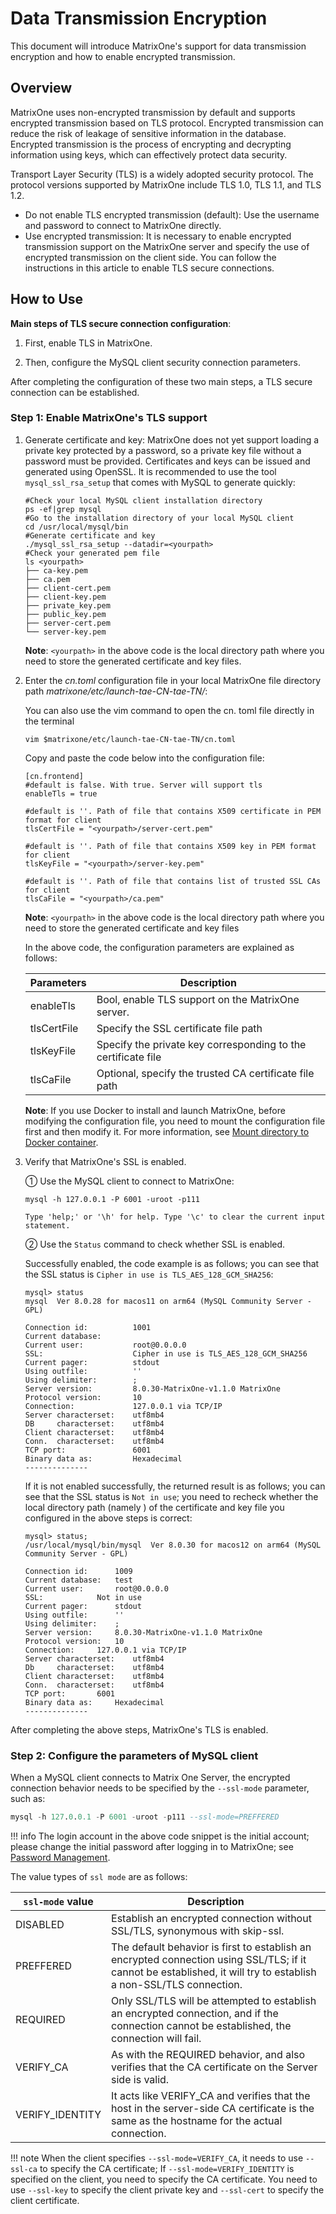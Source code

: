 # Data Transmission Encryption

This document will introduce MatrixOne's support for data transmission encryption and how to enable encrypted transmission.

## Overview

MatrixOne uses non-encrypted transmission by default and supports encrypted transmission based on TLS protocol. Encrypted transmission can reduce the risk of leakage of sensitive information in the database. Encrypted transmission is the process of encrypting and decrypting information using keys, which can effectively protect data security.

Transport Layer Security (TLS) is a widely adopted security protocol. The protocol versions supported by MatrixOne include TLS 1.0, TLS 1.1, and TLS 1.2.

- Do not enable TLS encrypted transmission (default): Use the username and password to connect to MatrixOne directly.
- Use encrypted transmission: It is necessary to enable encrypted transmission support on the MatrixOne server and specify the use of encrypted transmission on the client side. You can follow the instructions in this article to enable TLS secure connections.

## How to Use

**Main steps of TLS secure connection configuration**:

1. First, enable TLS in MatrixOne.

2. Then, configure the MySQL client security connection parameters.

After completing the configuration of these two main steps, a TLS secure connection can be established.

### Step 1: Enable MatrixOne's TLS support

1. Generate certificate and key: MatrixOne does not yet support loading a private key protected by a password, so a private key file without a password must be provided. Certificates and keys can be issued and generated using OpenSSL. It is recommended to use the tool `mysql_ssl_rsa_setup` that comes with MySQL to generate quickly:

    ```
    #Check your local MySQL client installation directory
    ps -ef|grep mysql
    #Go to the installation directory of your local MySQL client
    cd /usr/local/mysql/bin
    #Generate certificate and key
    ./mysql_ssl_rsa_setup --datadir=<yourpath>
    #Check your generated pem file
    ls <yourpath>
    ├── ca-key.pem
    ├── ca.pem
    ├── client-cert.pem
    ├── client-key.pem
    ├── private_key.pem
    ├── public_key.pem
    ├── server-cert.pem
    └── server-key.pem
    ```

    __Note__:  `<yourpath>` in the above code is the local directory path where you need to store the generated certificate and key files.

2. Enter the *cn.toml* configuration file in your local MatrixOne file directory path *matrixone/etc/launch-tae-CN-tae-TN/*:

    You can also use the vim command to open the cn. toml file directly in the terminal

    ```
    vim $matrixone/etc/launch-tae-CN-tae-TN/cn.toml
    ```

    Copy and paste the code below into the configuration file:

    ```
    [cn.frontend]
    #default is false. With true. Server will support tls
    enableTls = true

    #default is ''. Path of file that contains X509 certificate in PEM format for client
    tlsCertFile = "<yourpath>/server-cert.pem"

    #default is ''. Path of file that contains X509 key in PEM format for client
    tlsKeyFile = "<yourpath>/server-key.pem"

    #default is ''. Path of file that contains list of trusted SSL CAs for client
    tlsCaFile = "<yourpath>/ca.pem"
    ```

    __Note__: `<yourpath>` in the above code is the local directory path where you need to store the generated certificate and key files

    In the above code, the configuration parameters are explained as follows:

    | Parameters  | Description                                                   |
    | ----------- | ------------------------------------------------------------- |
    | enableTls   | Bool, enable TLS support on the MatrixOne server.             |
    | tlsCertFile | Specify the SSL certificate file path                         |
    | tlsKeyFile  | Specify the private key corresponding to the certificate file |
    | tlsCaFile   | Optional, specify the trusted CA certificate file path        |

    __Note__: If you use Docker to install and launch MatrixOne, before modifying the configuration file, you need to mount the configuration file first and then modify it. For more information, see [Mount directory to Docker container](../Maintain/mount-data-by-docker.md).

3. Verify that MatrixOne's SSL is enabled.

    ① Use the MySQL client to connect to MatrixOne:

    ```
    mysql -h 127.0.0.1 -P 6001 -uroot -p111

    Type 'help;' or '\h' for help. Type '\c' to clear the current input statement.
    ```

    ② Use the `Status` command to check whether SSL is enabled.

    Successfully enabled, the code example is as follows; you can see that the SSL status is `Cipher in use is TLS_AES_128_GCM_SHA256`:

    ```
    mysql> status
    mysql  Ver 8.0.28 for macos11 on arm64 (MySQL Community Server - GPL)

    Connection id:          1001
    Current database:
    Current user:           root@0.0.0.0
    SSL:                    Cipher in use is TLS_AES_128_GCM_SHA256
    Current pager:          stdout
    Using outfile:          ''
    Using delimiter:        ;
    Server version:         8.0.30-MatrixOne-v1.1.0 MatrixOne
    Protocol version:       10
    Connection:             127.0.0.1 via TCP/IP
    Server characterset:    utf8mb4
    DB     characterset:    utf8mb4
    Client characterset:    utf8mb4
    Conn.  characterset:    utf8mb4
    TCP port:               6001
    Binary data as:         Hexadecimal
    --------------
    ```

    If it is not enabled successfully, the returned result is as follows; you can see that the SSL status is `Not in use`; you need to recheck whether the local directory path (namely <yourpath>) of the certificate and key file you configured in the above steps is correct:

    ```
    mysql> status;
    /usr/local/mysql/bin/mysql  Ver 8.0.30 for macos12 on arm64 (MySQL Community Server - GPL)

    Connection id:		1009
    Current database:	test
    Current user:		root@0.0.0.0
    SSL:			Not in use
    Current pager:		stdout
    Using outfile:		''
    Using delimiter:	;
    Server version:		8.0.30-MatrixOne-v1.1.0 MatrixOne
    Protocol version:	10
    Connection:		127.0.0.1 via TCP/IP
    Server characterset:	utf8mb4
    Db     characterset:	utf8mb4
    Client characterset:	utf8mb4
    Conn.  characterset:	utf8mb4
    TCP port:		6001
    Binary data as:		Hexadecimal
    --------------
    ```

After completing the above steps, MatrixOne's TLS is enabled.

### Step 2: Configure the parameters of MySQL client

When a MySQL client connects to Matrix One Server, the encrypted connection behavior needs to be specified by the `--ssl-mode` parameter, such as:

```sql
mysql -h 127.0.0.1 -P 6001 -uroot -p111 --ssl-mode=PREFFERED
```

!!! info
    The login account in the above code snippet is the initial account; please change the initial password after logging in to MatrixOne; see [Password Management](password-mgmt.md).

The value types of `ssl mode` are as follows:

| `ssl-mode` value | Description                                                                                                                                                       |
| ---------------- | ----------------------------------------------------------------------------------------------------------------------------------------------------------------- |
| DISABLED         | Establish an encrypted connection without SSL/TLS, synonymous with skip-ssl.                                                                                      |
| PREFFERED        | The default behavior is first to establish an encrypted connection using SSL/TLS; if it cannot be established, it will try to establish a non-SSL/TLS connection. |
| REQUIRED         | Only SSL/TLS will be attempted to establish an encrypted connection, and if the connection cannot be established, the connection will fail.                       |
| VERIFY_CA        | As with the REQUIRED behavior, and also verifies that the CA certificate on the Server side is valid.                                                             |
| VERIFY_IDENTITY  | It acts like VERIFY_CA and verifies that the host in the server-side CA certificate is the same as the hostname for the actual connection.                        |

!!! note
    When the client specifies `--ssl-mode=VERIFY_CA`, it needs to use `--ssl-ca` to specify the CA certificate;
    If `--ssl-mode=VERIFY_IDENTITY` is specified on the client, you need to specify the CA certificate. You need to use `--ssl-key` to specify the client private key and `--ssl-cert` to specify the client certificate.
